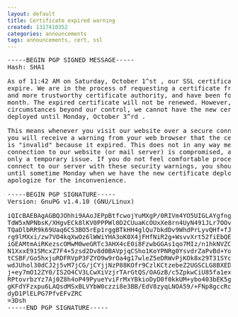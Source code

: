 ```yaml
---
layout: default
title: Certificate expired warning
created: 1317410352
categories: announcements
tags: announcements, cert, ssl
---
```

<pre>-----BEGIN PGP SIGNED MESSAGE-----
Hash: SHA1

As of 11:42 AM on Saturday, October 1^st , our SSL certificate will
expire. We are in the process of requesting a certificate from a new
and more trustworthy certificate authority, and have been for the past
month. The expired certificate will not be renewed. However, due to
circumstances beyond our control, we cannot have the new certificate
deployed until Monday, October 3^rd .

This means whenever you visit our website over a secure connection,
you will receive a warning from your web browser that the certificate
is "invalid" because it expired. This does not in any way mean your
connection to our website (or mail server) is compromised, and it's
only a temporary issue. If you do not feel comfortable proceeding to
connect to our server with these security warnings, you should wait
until sometime Monday when we have the new certificate deployed. We
apologize for the inconvenience.

-----BEGIN PGP SIGNATURE-----
Version: GnuPG v1.4.10 (GNU/Linux)

iQIcBAEBAgAGBQJOhhi9AAoJEPpBtfcwojYuMXgP/0RIVm4YO5UIGLAYgfngQbzm
TdW5xNPNbsK/XHgvECk8lKV0PPPWl0D2CUuaKcOUxXe8rn4UyN491JLr7OOvZ1d4
TQaDlbRR9k69Uaq6CS3BO5rEp1rggBTkHH4glQu7bkdDv9WhdPrLyvQHf+fJzVn0
rg9lMXxi/zw7VO4kqXwOz6lWWiYHA3oK0X4jFHfNiR2g+WsvvXrt52fiEbQEcFls
iGEAMtmAiRKezscOMwM0weGRTc3AHX4cE0i8FzwbGGAs1qo7MIz/n1hkNVZCvU0X
N1XxxE91SMcxZ7F4+5zsd2Dv8d0BAVpjqCSho1KoYPNRg0YsvdrZaPvBd+YozBpD
tCSBF/Go5hxjuRDFRVpP3FZYO9w9rOa4g17wleZ5eDRWvPjKOk8x29T31SYc14xa
wdJUhol30dCJ2j5vM7jCG/jCYjjNzP88KOfr9CzlKCtzebeZ2UGSCLG8BXEDoSpe
j+ey7mO12ZY0/IS2O4CV3LCwXiVzjrTArGtQS/OAGzB/c5ZpkwCiU85fa1exCEoY
RPtovrbzYz7Aj0Z8h4oP49PyueYviFrMxYBkioDyD0f0kkUM+ybo403bEK5gxJjb
gKFdYFzxpu6LAQsdMSxBLVYbW0czzi8e3BB/EdV8zyqLNOA59/+FNp8gccRcE9xU
dyD1PlELPG7PfvEFvZRC
=3Dsh
-----END PGP SIGNATURE-----</pre>

